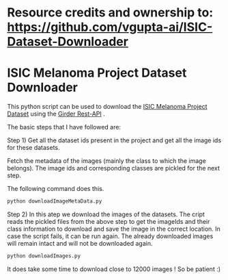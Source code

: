 # Resource credits and ownership to: https://github.com/vgupta-ai/ISIC-Dataset-Downloader
# ISIC Melanoma Project Dataset Downloader

This python script can be used to download the [ISIC Melanoma Project Dataset](https://isic-archive.com/) using the [Girder Rest-API](https://isic-archive.com/api/v1) .

The basic steps that I have followed are:

Step 1) Get all the dataset ids present in the project and get all the image ids for these datasets. 

Fetch the metadata of the images (mainly the class to which the image belongs). The image ids and corresponding classes are pickled for the next step.

The following command does this.

```python
python downloadImageMetaData.py
```

Step 2) In this atep we download the images of the datasets. The cript reads the pickled files from the above step to get the imageIds and their class information to download and save the image in the correct location. In case the script fails, it can be run again. The already downloaded images will remain intact and will not be downloaded again.

```python
python downloadImages.py
```

It does take some time to download close to 12000 images ! So be patient :)
